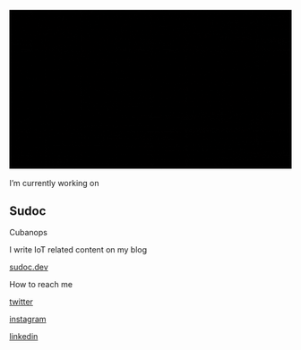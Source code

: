 ![Hello, I am Sudo Bhat](./hello.gif)

I’m currently working on

## Sudoc

Cubanops

I write IoT related content on my blog 

[sudoc.dev](https://sudoc.dev)

How to reach me

[twitter](www.twitter.com/sudobhat)

[instagram](www.instagram.com/le_sudarshan)

[linkedin](www.linkedin.com/in/sudarshangbhat)

